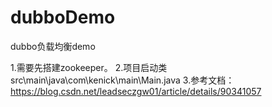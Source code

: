 # dubboDemo
dubbo负载均衡demo

1.需要先搭建zookeeper。
2.项目启动类src\main\java\com\kenick\main\Main.java
3.参考文档：https://blog.csdn.net/leadseczgw01/article/details/90341057
